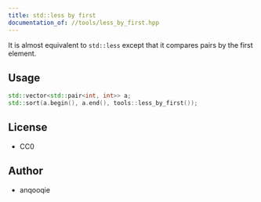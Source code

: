 ```yaml
---
title: std::less by first
documentation_of: //tools/less_by_first.hpp
---
```


It is almost equivalent to `std::less` except that it compares pairs by the first element.

## Usage
```cpp
std::vector<std::pair<int, int>> a;
std::sort(a.begin(), a.end(), tools::less_by_first());
```

## License
- CC0

## Author
- anqooqie
